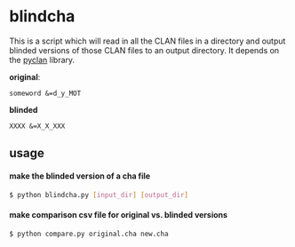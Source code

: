 # blindcha

This is a script which will read in all the CLAN files in a directory and output blinded versions of those CLAN files to an output directory. It depends on the [pyclan](https://github.com/SeedlingsBabylab/pyclan) library.

**original**:
```
someword &=d_y_MOT
```
**blinded**
```
XXXX &=X_X_XXX
```

## usage


#### make the blinded version of a cha file
```bash
$ python blindcha.py [input_dir] [output_dir]
```

#### make comparison csv file for original vs. blinded versions

```
$ python compare.py original.cha new.cha
```